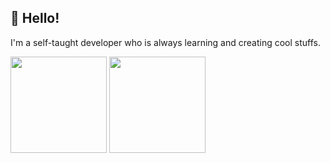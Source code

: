 ## 👋 Hello!

I'm a self-taught developer who is always learning and creating cool stuffs.

<div>
  <a href="https://github.com/choiruladamm?tab=repositories&q=&type=&language"><img height="154" src="https://github-readme-stats.vercel.app/api?username=choiruladamm&show_icons=true&theme=react&count_private=true&hide=contribs" /></a>
  <img height="154" src="https://github-readme-stats.vercel.app/api/top-langs/?username=choiruladamm&layout=compact&theme=react&hide=dart&langs_count=6" />
</div>